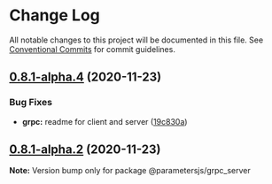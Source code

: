 # Change Log

All notable changes to this project will be documented in this file.
See [Conventional Commits](https://conventionalcommits.org) for commit guidelines.

## [0.8.1-alpha.4](https://github.com/adaltas/node-parameters/compare/v0.8.1-alpha.3...v0.8.1-alpha.4) (2020-11-23)


### Bug Fixes

* **grpc:** readme for client and server ([19c830a](https://github.com/adaltas/node-parameters/commit/19c830a98762a9926adce63ad2f301e11824c4ca))





## [0.8.1-alpha.2](https://github.com/adaltas/node-parameters/compare/v0.8.1-alpha.1...v0.8.1-alpha.2) (2020-11-23)

**Note:** Version bump only for package @parametersjs/grpc_server
